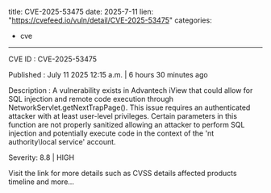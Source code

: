 
title: CVE-2025-53475
date: 2025-7-11
lien: "https://cvefeed.io/vuln/detail/CVE-2025-53475"
categories:
  - cve
---

CVE ID : CVE-2025-53475

Published :  July 11
2025
12:15 a.m. | 6 hours
30 minutes ago

Description : A vulnerability exists in Advantech iView that could allow for SQL 
injection and remote code execution through 
NetworkServlet.getNextTrapPage(). This issue requires an authenticated 
attacker with at least user-level privileges. Certain parameters in this
 function are not properly sanitized
allowing an attacker to perform 
SQL injection and potentially execute code in the context of the 'nt 
authority\local service' account.

Severity: 8.8 | HIGH

Visit the link for more details
such as CVSS details
affected products
timeline
and more...
